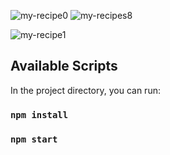 ![my-recipe0](https://user-images.githubusercontent.com/59264488/213524084-e029e986-a6b0-4d8d-a570-74c76e5fbbc0.JPG)
![my-recipes8](https://user-images.githubusercontent.com/59264488/215311202-f94359f4-fefc-446d-b141-d02278c10d98.JPG)


![my-recipe1](https://user-images.githubusercontent.com/59264488/213524098-754577ee-1bca-43b7-8bb4-e534ac5406ac.JPG)

## Available Scripts

In the project directory, you can run:

### `npm install`
### `npm start`
